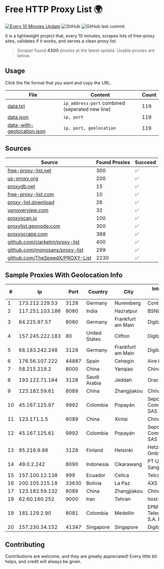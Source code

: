 
# Free HTTP Proxy List 🌍

[![Every 10 Minutes Update](https://github.com/mertguvencli/http-proxy-list/actions/workflows/main.yml/badge.svg?branch=main)](https://github.com/mertguvencli/http-proxy-list/actions/workflows/main.yml)
![GitHub](https://img.shields.io/github/license/mertguvencli/http-proxy-list)
![GitHub last commit](https://img.shields.io/github/last-commit/mertguvencli/http-proxy-list)

It is a lightweight project that, every 10 minutes, scrapes lots of free-proxy sites, validates if it works, and serves a clean proxy list.


> Scraper found **4300** proxies at the latest update. Usable proxies are below.

## Usage

Click the file format that you want and copy the URL.


|File|Content|Count|
|----|-------|-----|
|[data.txt](https://raw.githubusercontent.com/mertguvencli/http-proxy-list/main/proxy-list/data.txt)|`ip_address:port` combined (seperated new line)|119|
|[data.json](https://raw.githubusercontent.com/mertguvencli/http-proxy-list/main/proxy-list/data.json)|`ip, port`|119|
|[data-with-geolocation.json](https://raw.githubusercontent.com/mertguvencli/http-proxy-list/main/proxy-list/data-with-geolocation.json)|`ip, port, geolocation`|119|

## Sources

|Source|Found Proxies|Succeed|
|------|-------------|-------|
|[free-proxy-list.net](https://free-proxy-list.net)|300|✅|
|[us-proxy.org](https://www.us-proxy.org)|200|✅|
|[proxydb.net](http://proxydb.net)|15|✅|
|[free-proxy-list.com](https://free-proxy-list.com/?page=&port=&type%5B%5D=http&type%5B%5D=https&up_time=0&search=Search)|10|✅|
|[proxy-list.download](https://www.proxy-list.download/HTTP)|26|✅|
|[vpnoverview.com](https://vpnoverview.com/privacy/anonymous-browsing/free-proxy-servers)|32|✅|
|[proxyscan.io](https://www.proxyscan.io)|100|✅|
|[proxylist.geonode.com](https://proxylist.geonode.com/api/proxy-list?limit=300&page=1&sort_by=lastChecked&sort_type=desc&protocols=http,https)|300|✅|
|[proxyscrape.com](https://api.proxyscrape.com/v2/?request=displayproxies&protocol=http&timeout=10000&country=all&ssl=all&anonymity=all)|388|✅|
|[github.com/clarketm/proxy-list](https://raw.githubusercontent.com/clarketm/proxy-list/master/proxy-list-raw.txt)|400|✅|
|[github.com/monosans/proxy-list](https://raw.githubusercontent.com/monosans/proxy-list/main/proxies/http.txt)|299|✅|
|[github.com/TheSpeedX/PROXY-List](https://raw.githubusercontent.com/TheSpeedX/PROXY-List/master/http.txt)|2230|✅|


## Sample Proxies With Geolocation Info

|#|Ip|Port|Country|City|Internet Service Provider|
|-|--|----|-------|----|-------------------------|
|1|173.212.229.53|3128|Germany|Nuremberg|Contabo GmbH|
|2|117.251.103.186|8080|India|Hazratpur|BSNL Internet|
|3|64.225.97.57|8080|Germany|Frankfurt am Main|DigitalOcean, LLC|
|4|157.245.222.183|80|United States|Clifton|DigitalOcean, LLC|
|5|68.183.242.248|3128|Germany|Frankfurt am Main|DigitalOcean, LLC|
|6|176.56.107.222|44887|Spain|Cehegín|Aire Networks|
|7|58.215.219.2|8000|China|Yanqiao|Chinanet|
|8|193.122.71.184|3128|Saudi Arabia|Jeddah|Oracle Corporation|
|9|123.182.59.61|8089|China|Zhangjiakou|Chinanet|
|10|45.167.125.97|9992|Colombia|Popayán|Sepcom Comunicaciones SAS|
|11|123.171.1.5|8089|China|Xintai|Chinanet|
|12|45.167.125.61|9992|Colombia|Popayán|Sepcom Comunicaciones SAS|
|13|95.216.9.88|3128|Finland|Helsinki|Hetzner Online GmbH|
|14|49.0.2.242|8090|Indonesia|Cikarawang|PT Usaha Adi Sanggoro|
|15|157.100.12.138|999|Ecuador|Celica|Telconet S.A|
|16|200.105.215.18|33630|Bolivia|La Paz|AXS Bolivia S. A.|
|17|123.182.59.132|8089|China|Zhangjiakou|Chinanet|
|18|62.60.160.252|9000|Iran|Tehran|host-ir|
|19|181.129.2.90|8081|Colombia|Medellín|EPM Telecomunicaciones S.A. E.S.P.|
|20|157.230.34.152|41347|Singapore|Singapore|DigitalOcean, LLC|



## Contributing

Contributions are welcome, and they are greatly appreciated! Every
little bit helps, and credit will always be given.

